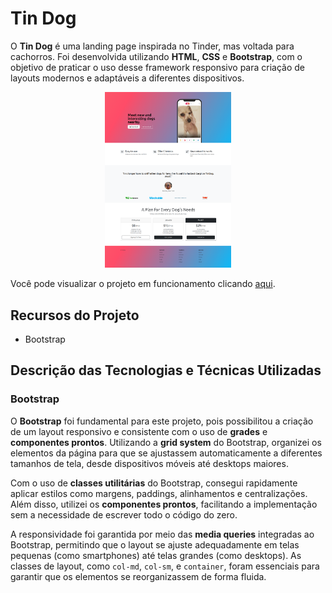 # Tin Dog

O **Tin Dog** é uma landing page inspirada no Tinder, mas voltada para cachorros. Foi desenvolvida utilizando **HTML**, **CSS** e **Bootstrap**, com o objetivo de praticar o uso desse framework responsivo para criação de layouts modernos e adaptáveis a diferentes dispositivos.

<p align=center><img src="./images/tindog-screenshot.png" alt="Captura de tela do projeto Tin Dog" width="40%" />

Você pode visualizar o projeto em funcionamento clicando [aqui](https://vinimello90.github.io/TinDog/). </p>

## Recursos do Projeto

- Bootstrap

## Descrição das Tecnologias e Técnicas Utilizadas

### Bootstrap

O **Bootstrap** foi fundamental para este projeto, pois possibilitou a criação de um layout responsivo e consistente com o uso de **grades** e **componentes prontos**. Utilizando a **grid system** do Bootstrap, organizei os elementos da página para que se ajustassem automaticamente a diferentes tamanhos de tela, desde dispositivos móveis até desktops maiores.

Com o uso de **classes utilitárias** do Bootstrap, consegui rapidamente aplicar estilos como margens, paddings, alinhamentos e centralizações. Além disso, utilizei os **componentes prontos**, facilitando a implementação sem a necessidade de escrever todo o código do zero.

A responsividade foi garantida por meio das **media queries** integradas ao Bootstrap, permitindo que o layout se ajuste adequadamente em telas pequenas (como smartphones) até telas grandes (como desktops). As classes de layout, como `col-md`, `col-sm`, e `container`, foram essenciais para garantir que os elementos se reorganizassem de forma fluida.
